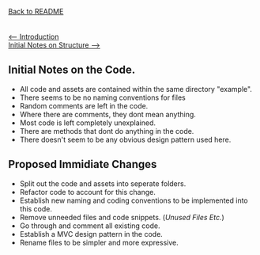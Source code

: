 
[Back to README](../README.md)\
\
\
[<-- Introduction](../README.md)\
[Initial Notes on Structure -->](notesOnStructure.md)

<a name="initialNotes"></a>

## Initial Notes on the Code.
- All code and assets are contained within the same directory "example".
- There seems to be no naming conventions for files 
- Random comments are left in the code.
- Where there are comments, they dont mean anything.
- Most code is left completely unexplained.
- There are methods that dont do anything in the code.
- There doesn't seem to be any obvious design pattern used here.

## Proposed Immidiate Changes
- Split out the code and assets into seperate folders.
- Refactor code to account for this change.
- Establish new naming and coding conventions to be implemented into this code.
- Remove unneeded files and code snippets. (*Unused Files Etc.*)
- Go through and comment all existing code.
- Establish a MVC design pattern in the code.
- Rename files to be simpler and more expressive.


